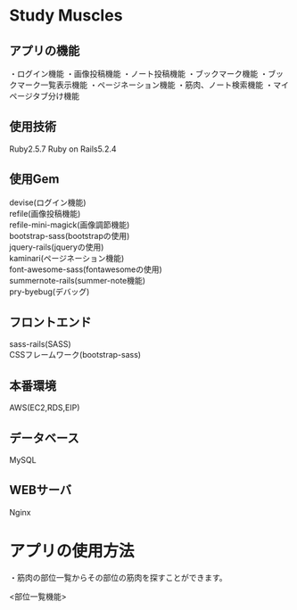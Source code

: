 # Study Muscles

## アプリの機能
・ログイン機能
・画像投稿機能
・ノート投稿機能
・ブックマーク機能
・ブックマーク一覧表示機能
・ページネーション機能
・筋肉、ノート検索機能
・マイページタブ分け機能

## 使用技術
Ruby2.5.7
Ruby on Rails5.2.4

## 使用Gem

devise(ログイン機能)  
refile(画像投稿機能)  
refile-mini-magick(画像調節機能)  
bootstrap-sass(bootstrapの使用)  
jquery-rails(jqueryの使用)  
kaminari(ページネーション機能)  
font-awesome-sass(fontawesomeの使用)  
summernote-rails(summer-note機能)  
pry-byebug(デバッグ)  

## フロントエンド
sass-rails(SASS)  
CSSフレームワーク(bootstrap-sass)  

## 本番環境
AWS(EC2,RDS,EIP)  

## データベース
MySQL  

## WEBサーバ
Nginx  

# アプリの使用方法
・筋肉の部位一覧からその部位の筋肉を探すことができます。

<部位一覧機能>





